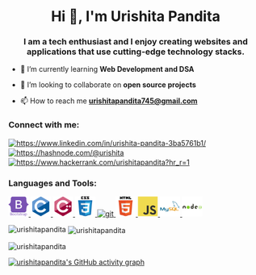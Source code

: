 <h1 align="center">Hi 👋, I'm Urishita Pandita</h1>
<h3 align="center">I am a tech enthusiast and I enjoy creating websites and applications that use cutting-edge technology stacks.</h3>

- 🌱 I’m currently learning **Web Development and DSA**

- 👯 I’m looking to collaborate on **open source projects**

- 📫 How to reach me **urishitapandita745@gmail.com**

<h3 align="left">Connect with me:</h3>
<p align="left">
<a href="https://www.linkedin.com/in/urishita-pandita-3ba5761b1" target="blank"><img align="center" src="https://raw.githubusercontent.com/rahuldkjain/github-profile-readme-generator/master/src/images/icons/Social/linked-in-alt.svg" alt="https://www.linkedin.com/in/urishita-pandita-3ba5761b1/" height="30" width="40" /></a>
<a href="https://hashnode.com/@urishita" target="blank"><img align="center" src="https://raw.githubusercontent.com/rahuldkjain/github-profile-readme-generator/master/src/images/icons/Social/hashnode.svg" alt="https://hashnode.com/@urishita" height="30" width="40" /></a>
<a href="https://www.hackerrank.com/urishitapandita" target="blank"><img align="center" src="https://raw.githubusercontent.com/rahuldkjain/github-profile-readme-generator/master/src/images/icons/Social/hackerrank.svg" alt="https://www.hackerrank.com/urishitapandita?hr_r=1" height="30" width="40" /></a>

</p>

<h3 align="left">Languages and Tools:</h3>
<p align="left"> <a href="https://getbootstrap.com" target="_blank" rel="noreferrer"> <img src="https://raw.githubusercontent.com/devicons/devicon/master/icons/bootstrap/bootstrap-plain-wordmark.svg" alt="bootstrap" width="40" height="40"/> </a> <a href="https://www.cprogramming.com/" target="_blank" rel="noreferrer"> <img src="https://raw.githubusercontent.com/devicons/devicon/master/icons/c/c-original.svg" alt="c" width="40" height="40"/> </a> <a href="https://www.w3schools.com/cpp/" target="_blank" rel="noreferrer"> <img src="https://raw.githubusercontent.com/devicons/devicon/master/icons/cplusplus/cplusplus-original.svg" alt="cplusplus" width="40" height="40"/> </a> <a href="https://www.w3schools.com/css/" target="_blank" rel="noreferrer"> <img src="https://raw.githubusercontent.com/devicons/devicon/master/icons/css3/css3-original-wordmark.svg" alt="css3" width="40" height="40"/> </a> <a href="https://git-scm.com/" target="_blank" rel="noreferrer"> <img src="https://www.vectorlogo.zone/logos/git-scm/git-scm-icon.svg" alt="git" width="40" height="40"/> </a> <a href="https://www.w3.org/html/" target="_blank" rel="noreferrer"> <img src="https://raw.githubusercontent.com/devicons/devicon/master/icons/html5/html5-original-wordmark.svg" alt="html5" width="40" height="40"/> </a> <a href="https://developer.mozilla.org/en-US/docs/Web/JavaScript" target="_blank" rel="noreferrer"> <img src="https://raw.githubusercontent.com/devicons/devicon/master/icons/javascript/javascript-original.svg" alt="javascript" width="40" height="40"/> </a> <a href="https://www.mysql.com/" target="_blank" rel="noreferrer"> <img src="https://raw.githubusercontent.com/devicons/devicon/master/icons/mysql/mysql-original-wordmark.svg" alt="mysql" width="40" height="40"/> </a> <a href="https://nodejs.org" target="_blank" rel="noreferrer"> <img src="https://raw.githubusercontent.com/devicons/devicon/master/icons/nodejs/nodejs-original-wordmark.svg" alt="nodejs" width="40" height="40"/> </a> </p>

<p><img align="left" src="https://github-readme-stats.vercel.app/api/top-langs?username=urishitapandita&show_icons=true&locale=en&layout=compact" alt="urishitapandita" /></p>

<p>&nbsp;<img align="center" src="https://github-readme-stats.vercel.app/api?username=urishitapandita&show_icons=true&locale=en" alt="urishitapandita" /></p>

<p><img align="center" src="https://github-readme-streak-stats.herokuapp.com/?user=urishitapandita&" alt="urishitapandita" /></p>


 [![urishitapandita's GitHub activity graph](https://activity-graph.herokuapp.com/graph?username=urishitapandita&theme=xcode)](https://git.io/urishitapandita)
